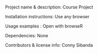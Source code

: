

Project name & description: Course Project

Installation instructions: Use any browser

Usage examples : Open with browseR

Dependencies: None

Contributors & license info: Conny Sibanda
